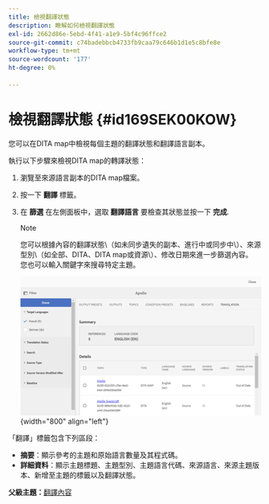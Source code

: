 ```yaml
---
title: 檢視翻譯狀態
description: 瞭解如何檢視翻譯狀態
exl-id: 2662d86e-5ebd-4f41-a1e9-5bf4c96ffce2
source-git-commit: c74badebbcb4733fb9caa79c646b1d1e5c8bfe8e
workflow-type: tm+mt
source-wordcount: '177'
ht-degree: 0%

---
```


# 檢視翻譯狀態 {#id169SEK00KOW}

您可以在DITA map中檢視每個主題的翻譯狀態和翻譯語言副本。

執行以下步驟來檢視DITA map的轉譯狀態：

1. 瀏覽至來源語言副本的DITA map檔案。
1. 按一下 **翻譯** 標籤。
1. 在 **篩選** 在左側面板中，選取 **翻譯語言** 要檢查其狀態並按一下 **完成**.

   >[!NOTE]
   >
   > 您可以根據內容的翻譯狀態\（如未同步遺失的副本、進行中或同步中\）、來源型別\（如全部、DITA、DITA map或資源\）、修改日期來進一步篩選內容。 您也可以輸入關鍵字來搜尋特定主題。

   ![](images/status-translation-uuid.png){width="800" align="left"}


「翻譯」標籤包含下列區段：

- **摘要**：顯示參考的主題和原始語言數量及其程式碼。
- **詳細資料**：顯示主題標題、主題型別、主題語言代碼、來源語言、來源主題版本、新增至主題的標籤以及翻譯狀態。

**父級主題：**[&#x200B;翻譯內容](translation.md)
